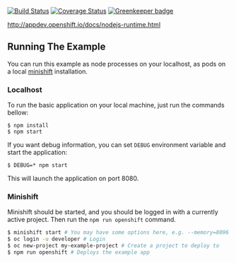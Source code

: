 [![Build Status](https://travis-ci.org/nodeshift-starters/nodejs-rest-http-redhat.svg?branch=master)](https://travis-ci.org/nodeshift-starters/nodejs-rest-http-redhat) [![Coverage Status](https://coveralls.io/repos/github/nodeshift-starters/nodejs-rest-http-redhat/badge.svg?branch=master)](https://coveralls.io/github/nodeshift-starters/nodejs-rest-http-redhat?branch=master) [![Greenkeeper badge](https://badges.greenkeeper.io/nodeshift-starters/nodejs-rest-http-redhat.svg)](https://greenkeeper.io/)


http://appdev.openshift.io/docs/nodejs-runtime.html

## Running The Example

You can run this example as node processes on your localhost, as pods on a local
[minishift](https://github.com/minishift/minishift/releases) installation.

### Localhost

To run the basic application on your local machine, just run the commands bellow:

```
$ npm install
$ npm start
```

If you want debug information, you can set `DEBUG` environment variable and start the application:

```
$ DEBUG=* npm start
```

This will launch the application on port 8080.

### Minishift

Minishift should be started, and you should be logged in with a currently
active project. Then run the `npm run openshift` command.

```sh
$ minishift start # You may have some options here, e.g. --memory=8096 --vm-driver=virtualbox
$ oc login -u developer # Login
$ oc new-project my-example-project # Create a project to deploy to
$ npm run openshift # Deploys the example app
```
